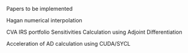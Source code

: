 Papers to be implemented

Hagan numerical interpolation 

CVA IRS portfolio Sensitivities Calculation using Adjoint Differentiation

Acceleration of AD calculation using CUDA/SYCL
